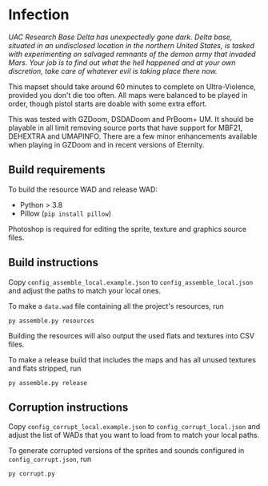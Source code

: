 # Infection

_UAC Research Base Delta has unexpectedly gone dark. Delta base, situated in an undisclosed location in the northern United States, is tasked with experimenting on salvaged remnants of the demon army that invaded Mars. Your job is to find out what the hell happened and at your own discretion, take care of whatever evil is taking place there now._

This mapset should take around 60 minutes to complete on Ultra-Violence, provided you don't die too often. All maps were balanced to be played in order, though pistol starts are doable with some extra effort.

This was tested with GZDoom, DSDADoom and PrBoom+ UM. It should be playable in all limit removing source ports that have support for MBF21, DEHEXTRA and UMAPINFO. There are a few minor enhancements available when playing in GZDoom and in recent versions of Eternity.


## Build requirements

To build the resource WAD and release WAD:

* Python > 3.8
* Pillow (`pip install pillow`)

Photoshop is required for editing the sprite, texture and graphics source files.


## Build instructions

Copy `config_assemble_local.example.json` to `config_assemble_local.json` and adjust the paths to match your local ones.

To make a `data.wad` file containing all the project's resources, run

```py assemble.py resources```

Building the resources will also output the used flats and textures into CSV files.

To make a release build that includes the maps and has all unused textures and flats stripped, run

```py assemble.py release```


## Corruption instructions

Copy `config_corrupt_local.example.json` to `config_corrupt_local.json` and adjust the list of WADs that you want to load from to match your local paths.

To generate corrupted versions of the sprites and sounds configured in `config_corrupt.json`, run

```py corrupt.py```
